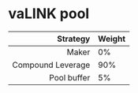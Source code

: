 # vaLINK pool
|Strategy | Weight |
|-------: | --------|
|Maker | 0%    |
|Compound Leverage | 90%     |
|Pool buffer | 5%     |
